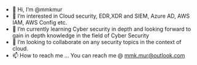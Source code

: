 - 👋 Hi, I’m @mmkmur
- 👀 I’m interested in Cloud security, EDR,XDR and SIEM, Azure AD, AWS IAM, AWS Config etc. 
- 🌱 I’m currently learning Cyber security in depth and looking forward to gain in depth knowledge in the field of Cyber Security
- 💞️ I’m looking to collaborate on any security topics in the context of cloud.
- 📫 How to reach me ... You can reach me @ mmk.mur@outlook.com

<!---
mmkmur/mmkmur is a ✨ special ✨ repository because its `README.md` (this file) appears on your GitHub profile.
You can click the Preview link to take a look at your changes.
--->
